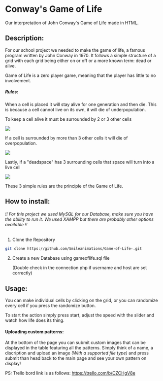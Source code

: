 # Conway's Game of Life


Our interpretation of John Conway's Game of Life made in HTML.

## Description:

For our school project we needed to make the game of life, a famous program written by John Conway in 1970. It follows a simple structure of a grid with each grid being either on or off or a more known term: dead or alive.

Game of Life is a zero player game, meaning that the player has little to no involvement.

##### Rules:

When a cell is placed it will stay alive for one generation and then die. This is because a cell cannot live on its own, it will die of underpopulation.

To keep a cell alive it must be surrounded by 2 or 3 other cells

![](C:\Users\mark%20van%20der%20veen\AppData\Roaming\marktext\images\2024-09-05-10-52-55-cel_1.png) 

If a cell is surrounded by more than 3 other cells it will die of overpopulation.

![](C:\Users\mark%20van%20der%20veen\AppData\Roaming\marktext\images\2024-09-05-10-53-34-cel_2.png)

Lastly, if a "deadspace" has 3 surrounding cells that space will turn into a live cell

![](C:\Users\mark%20van%20der%20veen\AppData\Roaming\marktext\images\2024-09-05-10-54-27-cel_3.png)

These 3 simple rules are the principle of the Game of Life.

## How to install:

###### !! For this project we used MySQL for our Database, make sure you have the ability to run it. We used XAMPP but there are probably other options available !!

1. Clone the Repository

```bash
git clone https://github.com/Smileanimations/Game-of-Life-.git
```

2. Create a new Database using gameoflife.sql file
   
   (Double check in the connection.php if username and host are set correctly)

## Usage:

You can make individual cells by clicking on the grid, or you can randomize every cell if you press the randomize button.

To start the action simply press start, adjust the speed with the slider and watch how life does its thing.

#### Uploading custom patterns:

At the bottom of the page you can submit custom images that can be displayed in the table featuring all the patterns. Simply think of a name, a discription and upload an image *(With a supported file type)* and press submit than head back to the main page and see your own pattern on display!

PS: Trello bord link is as follows: https://trello.com/b/CZCHgV8e
